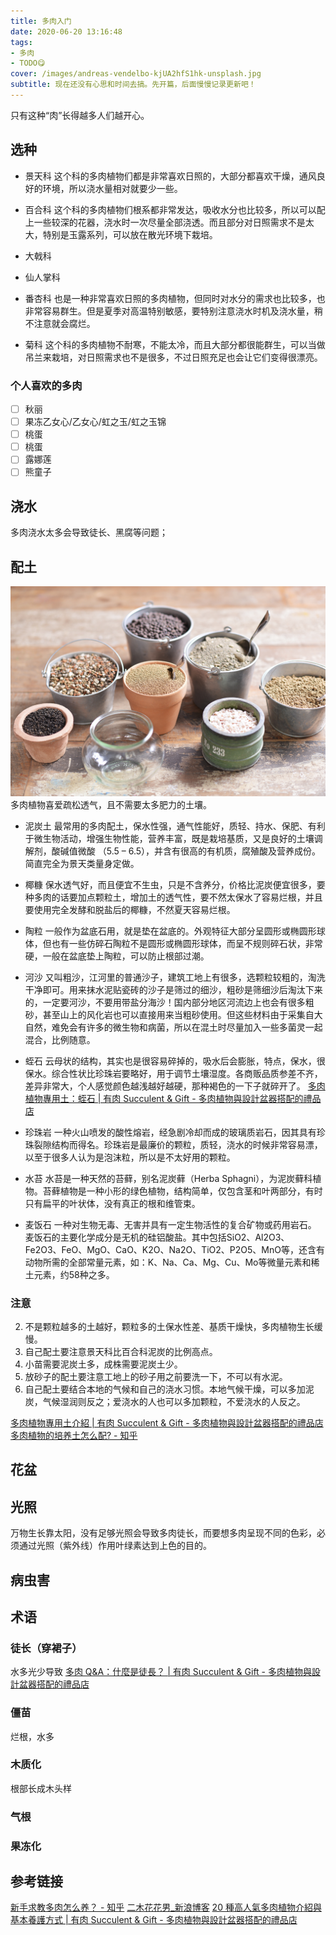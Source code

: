 ```yaml
---
title: 多肉入门
date: 2020-06-20 13:16:48
tags:
- 多肉
- TODO😋
cover: /images/andreas-vendelbo-kjUA2hfS1hk-unsplash.jpg
subtitle: 现在还没有心思和时间去搞。先开篇，后面慢慢记录更新吧！
---
```

只有这种“肉”长得越多人们越开心。
## 选种
- 景天科
这个科的多肉植物们都是非常喜欢日照的，大部分都喜欢干燥，通风良好的环境，所以浇水量相对就要少一些。

-  百合科
这个科的多肉植物们根系都非常发达，吸收水分也比较多，所以可以配上一些较深的花器，浇水时一次尽量全部浇透。而且部分对日照需求不是太大，特别是玉露系列，可以放在散光环境下栽培。
- 大戟科
- 仙人掌科
- 番杏科
也是一种非常喜欢日照的多肉植物，但同时对水分的需求也比较多，也非常容易群生。但是夏季对高温特别敏感，要特别注意浇水时机及浇水量，稍不注意就会腐烂。

- 菊科
这个科的多肉植物不耐寒，不能太冷，而且大部分都很能群生，可以当做吊兰来栽培，对日照需求也不是很多，不过日照充足也会让它们变得很漂亮。

### 个人喜欢的多肉
- [ ] 秋丽
- [ ] 果冻乙女心/乙女心/虹之玉/虹之玉锦
- [ ] 桃蛋
- [ ] 桃蛋
- [ ] 露娜莲
- [ ] 熊童子

## 浇水
多肉浇水太多会导致徒长、黑腐等问题；
## 配土
![配土](/images/dr-peitu.jpg)
多肉植物喜爱疏松透气，且不需要太多肥力的土壤。

- 泥炭土
最常用的多肉配土，保水性强，通气性能好，质轻、持水、保肥、有利于微生物活动，增强生物性能，营养丰富，既是栽培基质，又是良好的土壤调解剂，酸碱值微酸 （5.5 – 6.5），并含有很高的有机质，腐殖酸及营养成份。简直完全为景天类量身定做。

- 椰糠
保水透气好，而且便宜不生虫，只是不含养分，价格比泥炭便宜很多，要种多肉的话要加点颗粒土，增加土的透气性，要不然太保水了容易烂根，并且要使用完全发酵和脱盐后的椰糠，不然夏天容易烂根。

- 陶粒
一般作为盆底石用，就是垫在盆底的。外观特征大部分呈圆形或椭圆形球体，但也有一些仿碎石陶粒不是圆形或椭圆形球体，而呈不规则碎石状，非常硬，一般在盆底垫上陶粒，可以防止根部过潮。

- 河沙
又叫粗沙，江河里的普通沙子，建筑工地上有很多，选颗粒较粗的，淘洗干净即可。用来抹水泥贴瓷砖的沙子是筛过的细沙，粗砂是筛细沙后淘汰下来的，一定要河沙，不要用带盐分海沙！国内部分地区河流边上也会有很多粗砂，甚至山上的风化岩也可以直接用来当粗砂使用。但这些材料由于采集自大自然，难免会有许多的微生物和病菌，所以在混土时尽量加入一些多菌灵一起混合，比例随意。

- 蛭石
云母状的结构，其实也是很容易碎掉的，吸水后会膨胀，特点，保水，很保水。综合性状比珍珠岩要略好，用于调节土壤湿度。各商贩品质参差不齐，差异非常大，个人感觉颜色越浅越好越硬，那种褐色的一下子就碎开了。
[多肉植物專用土：蛭石 | 有肉 Succulent & Gift - 多肉植物與設計盆器搭配的禮品店](https://succuland.com.tw/brands-project/goodforsucculents-vermiculite/)

- 珍珠岩
一种火山喷发的酸性熔岩，经急剧冷却而成的玻璃质岩石，因其具有珍珠裂隙结构而得名。珍珠岩是最廉价的颗粒，质轻，浇水的时候非常容易漂，以至于很多人认为是泡沫粒，所以是不太好用的颗粒。

- 水苔
水苔是一种天然的苔藓，别名泥炭藓（Herba Sphagni），为泥炭藓科植物。苔藓植物是一种小形的绿色植物，结构简单，仅包含茎和叶两部分，有时只有扁平的叶状体，没有真正的根和维管束。

- 麦饭石
一种对生物无毒、无害并具有一定生物活性的复合矿物或药用岩石。 麦饭石的主要化学成分是无机的硅铝酸盐。其中包括SiO2、Al2O3、Fe2O3、FeO、MgO、CaO、K2O、Na2O、TiO2、P2O5、MnO等，还含有动物所需的全部常量元素，如：K、Na、Ca、Mg、Cu、Mo等微量元素和稀土元素，约58种之多。

### 注意
2. 不是颗粒越多的土越好，颗粒多的土保水性差、基质干燥快，多肉植物生长缓慢。
3. 自己配土要注意景天科比百合科泥炭的比例高点。
4. 小苗需要泥炭土多，成株需要泥炭土少。
5. 放砂子的配土要注意工地上的砂子用之前要洗一下，不可以有水泥。
6. 自己配土要结合本地的气候和自己的浇水习惯。本地气候干燥，可以多加泥炭，气候湿润则反之；爱浇水的人也可以多加颗粒，不爱浇水的人反之。

[多肉植物專用土介紹 | 有肉 Succulent & Gift - 多肉植物與設計盆器搭配的禮品店](https://succuland.com.tw/brands-project/good4succulents/)
[多肉植物的培养土怎么配? - 知乎](https://www.zhihu.com/question/26749703)
## 花盆

## 光照
万物生长靠太阳，没有足够光照会导致多肉徒长，而要想多肉呈现不同的色彩，必须通过光照（紫外线）作用叶绿素达到上色的目的。

## 病虫害

## 术语

### 徒长（穿裙子）
水多光少导致
[多肉 Q&A：什麼是徒長？ | 有肉 Succulent & Gift - 多肉植物與設計盆器搭配的禮品店](https://succuland.com.tw/brands-project/qawhatisexcessivegrowth/)

### 僵苗
烂根，水多

### 木质化
根部长成木头样

### 气根

### 果冻化

## 参考链接
[新手求教多肉怎么养？ - 知乎](https://www.zhihu.com/question/24456902)
[二木花花男_新浪博客](http://blog.sina.com.cn/ermufossil)
[20 種高人氣多肉植物介紹與基本養護方式 | 有肉 Succulent & Gift - 多肉植物與設計盆器搭配的禮品店](https://succuland.com.tw/brands-project/20-popular-succulents/)